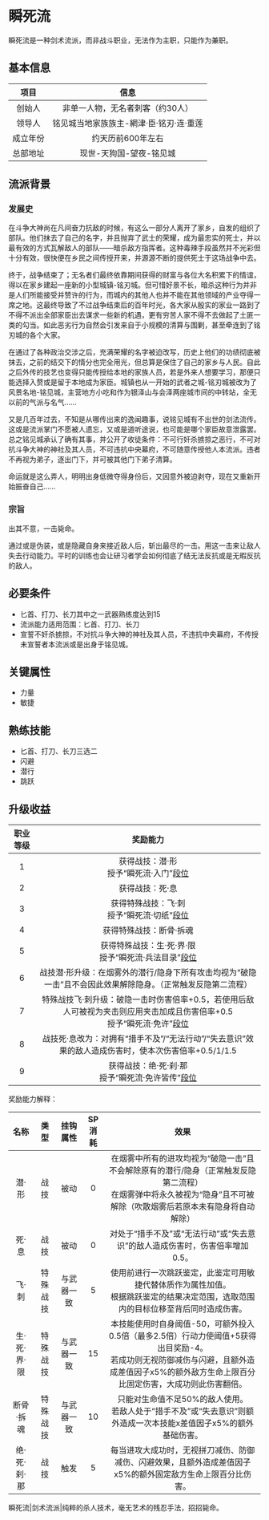 # 瞬死流

瞬死流是一种剑术流派，而非战斗职业，无法作为主职，只能作为兼职。

## 基本信息

项目|信息
:--:|:--:
创始人|非单一人物，无名者刺客（约30人）
领导人|铭见城当地家族族主-網津·臣·铭刃·连·重莲
成立年份|约天历前600年左右
总部地址|现世-天狗国-望夜-铭见城

## 流派背景

### 发展史

在斗争大神尚在凡间奋力抗敌的时候，有这么一部分人离开了家乡，自发的组织了部队。他们抹去了自己的名字，并且抛弃了武士的荣耀，成为最忠实的死士，并以最有效的方式瓦解敌人的部队——暗杀敌方指挥者。这种毒辣手段虽然并不光彩但十分有效，很快便在乡民之间传授开来，并源源不断的提供死士于这场战争中去。

终于，战争结束了；无名者们最终依靠期间获得的财富与各位大名积累下的情谊，得以在家乡建起一座新的小型城镇-铭刃城。但可惜好景不长，暗杀这种行为并非是人们所能接受并赞许的行为，而城内的其他人也并不能在其他领域的产业夺得一席之地。这最终导致了不过战争结束后的百年时光，各大家从殷实的家业一路到了不得不派出全部家臣出去谋求一些新的机遇，更有穷苦人家不得不去做起了土匪一类的勾当。如此恶劣行为自然会引发来自于小规模的清算与围剿，甚至牵连到了铭刃城的各个大家。

在通过了各种政治交涉之后，充满荣耀的名字被迫改写，历史上他们的功绩彻底被抹去，之前的结交下的情分也完全用光，但总算是保住了自己的家乡与人民。自此之后外传的技艺也变得只能传授给本地的家族人员，若是外来人想要学习，那便只能选择入赘或是留于本地成为家臣。城镇也从一开始的武者之城-铭刃城被改为了风景名地-铭见城，主营地方小吃和作为银泽山与会泽两座城市间的中转站，全无以前的气派与名气……

又是几百年过去，不知是从哪传出来的逸闻趣事，说铭见城有不出世的剑法流传。这或是流派掌门不愿被人遗忘，又或是道听途说，也可能是哪个家臣故意泄露罢。总之铭见城承认了确有其事，并公开了收徒条件：不可行奸杀掳掠之恶行，不可对抗斗争大神的神社及其人员，不可违抗中央幕府，不可随意传授他人本流派。违者不再视为弟子，逐出门下，并可被其他门下弟子清算。

命运就是这么弄人，明明出身低微夺得身份后，又因意外被迫剥夺，现在又重新开始振奋自己……

### 宗旨

出其不意，一击毙命。

通过或是伪装，或是隐藏自身来接近敌人后，斩出最尽的一击。用这一击来让敌人失去行动能力。平时的训练也会让研习者学会如何彻底了结无法反抗或是无暇反抗的敌人。

## 必要条件

* 匕首、打刀、长刀其中之一武器熟练度达到15
* 流派能力适用范围：匕首、打刀、长刀
* 宣誓不奸杀掳掠，不对抗斗争大神的神社及其人员，不违抗中央幕府，不传授未宣誓者本流派或是出身于铭见城。

## 关键属性

* 力量
* 敏捷

## 熟练技能

* 匕首、打刀、长刀三选二
* 闪避
* 潜行
* 跳跃

## 升级收益

职业等级|奖励能力
:--:|:--:
1|获得战技：潜·形<br>授予“瞬死流·入门”<a href="../../dan" target="_blank">段位</a>
2|获得战技：死·息
3|获得特殊战技：飞·刺<br>授予“瞬死流·切纸”<a href="../../dan" target="_blank">段位</a>
4|获得特殊战技：断骨·拆魂
5|获得特殊战技：生·死·界·限<br>授予“瞬死流·兵法目录”<a href="../../dan" target="_blank">段位</a>
6|战技潜·形升级：在烟雾外的潜行/隐身下所有攻击均视为“破隐一击”且不会因此效果解除隐身。（正常触发反隐第二流程）
7|特殊战技飞·刺升级：破隐一击时伤害倍率+0.5，若使用后敌人可被视为夹击则应用夹击加成且伤害倍率+0.5<br>授予“瞬死流·免许”<a href="../../dan" target="_blank">段位</a>
8|战技死·息改为：对拥有“措手不及”/“无法行动”/“失去意识”效果的敌人造成伤害时，使本次伤害倍率+0.5/1/1.5
9|获得战技：绝·死·刹·那<br>授予“瞬死流·免许皆传”<a href="../../dan" target="_blank">段位</a>

奖励能力解释：

名称|类型|挂钩属性|SP消耗|效果
:--:|:--:|:--:|:--:|:--:
潜·形|战技|被动|0|在烟雾中所有的进攻均视为“破隐一击”且不会解除原有的潜行/隐身（正常触发反隐第二流程）<br>在烟雾弹中将永久被视为“隐身”且不可被解除（吹散烟雾后若原本未有隐身将自动解除）
死·息|战技|被动|0|对处于“措手不及”或“无法行动”或“失去意识”的敌人造成伤害时，伤害倍率增加0.5。
飞·刺|特殊战技|与武器一致|5|使用前进行一次跳跃鉴定，此鉴定可用敏捷代替体质作为属性加值。<br>根据跳跃鉴定的结果决定范围，选取范围内的目标位移至背后同时造成伤害。
生·死·界·限|特殊战技|与武器一致|15|本技能使用时自身阈值-50，可额外投入0.5倍（最多2.5倍）行动力使阈值+5获得出目奖励-4。<br>若成功则无视防御减伤与闪避，且额外造成差值因子x5%的额外敌方生命上限百分比固定伤害，大成功则此伤害翻倍。
断骨·拆魂|特殊战技|与武器一致|10|只能对生命值不足50%的敌人使用。<br>若敌人处于“措手不及”或“失去意识”则额外造成一次本技能x差值因子x5%的额外基础伤害。
绝·死·刹·那|战技|触发|5|每当进攻大成功时，无视拼刀减伤、防御减伤、闪避效果，且额外造成差值因子x5%的额外固定敌方生命上限百分比伤害。

瞬死流|剑术流派|纯粹的杀人技术，毫无艺术的残忍手法，招招毙命。